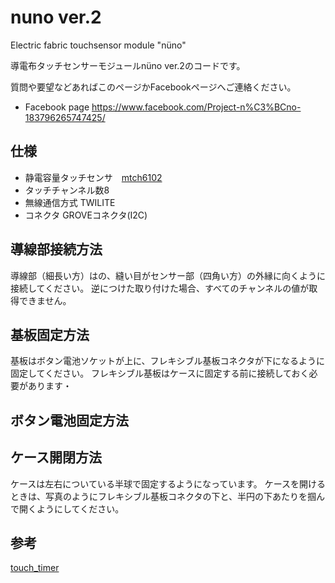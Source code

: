 # nuno ver.2
Electric fabric touchsensor module "nüno"

導電布タッチセンサーモジュールnüno ver.2のコードです。

質問や要望などあればこのページかFacebookページへご連絡ください。
* Facebook page https://www.facebook.com/Project-n%C3%BCno-183796265747425/

## 仕様
* 静電容量タッチセンサ　[mtch6102](https://www.microchip.com/wwwproducts/en/MTCH6102)
* タッチチャンネル数8
* 無線通信方式 TWILITE
* コネクタ GROVEコネクタ(I2C)

## 導線部接続方法

導線部（細長い方）はの、縫い目がセンサー部（四角い方）の外縁に向くように接続してください。
逆につけた取り付けた場合、すべてのチャンネルの値が取得できません。

## 基板固定方法
基板はボタン電池ソケットが上に、フレキシブル基板コネクタが下になるように固定してください。
フレキシブル基板はケースに固定する前に接続しておく必要があります・


## ボタン電池固定方法


## ケース開閉方法
ケースは左右についている半球で固定するようになっています。
ケースを開けるときは、写真のようにフレキシブル基板コネクタの下と、半円の下あたりを掴んで開くようにしてください。


## 

## 参考 ##
[touch_timer](https://github.com/theapi/touch_timer)
